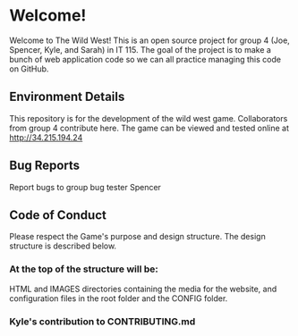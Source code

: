 # Welcome!

Welcome to The Wild West! This is an open source project for group 4 (Joe, Spencer, Kyle, and Sarah) in IT 115. The goal of the project is to make a bunch of web application code so we can all practice managing this code on GitHub. 

## Environment Details

This repository is for the development of the wild west game. Collaborators from group 4 contribute here.
The game can be viewed and tested online at http://34.215.194.24

## Bug Reports

Report bugs to group bug tester Spencer

## Code of Conduct

Please respect the Game's purpose and design structure. The design structure is described below. 

### At the top of the structure will be:

HTML and IMAGES directories containing the media for the website, and configuration files in the root folder and the CONFIG folder.

### Kyle's contribution to CONTRIBUTING.md
